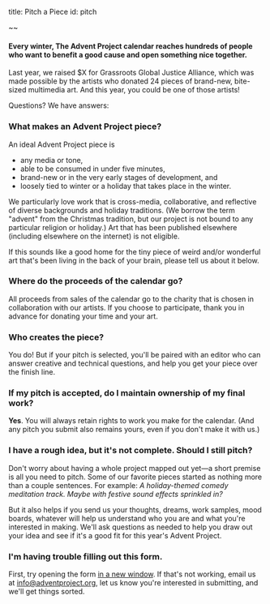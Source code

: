 title: Pitch a Piece
id: pitch

~~

#### Every winter, The Advent Project calendar reaches hundreds of people who want to benefit a good cause and open something nice together.

Last year, we raised $X for Grassroots Global Justice Alliance, which was made possible by the artists who donated 24 pieces of brand-new, bite-sized multimedia art. And this year, you could be one of those artists!

Questions? We have answers:


### What makes an Advent Project piece?

An ideal Advent Project piece is

* any media or tone,
* able to be consumed in under five minutes,
* brand-new or in the very early stages of development, and
* loosely tied to winter or a holiday that takes place in the winter.

We particularly love work that is cross-media, collaborative, and reflective of diverse backgrounds and holiday traditions. (We borrow the term "advent" from the Christmas tradition, but our project is not bound to any particular religion or holiday.) Art that has been published elsewhere (including elsewhere on the internet) is not eligible.

If this sounds like a good home for the tiny piece of weird and/or wonderful art that's been living in the back of your brain, please tell us about it below.


### Where do the proceeds of the calendar go?

All proceeds from sales of the calendar go to the charity that is chosen in collaboration with our artists. If you choose to participate, thank you in advance for donating your time and your art.


### Who creates the piece?

You do! But if your pitch is selected, you'll be paired with an editor who can answer creative and technical questions, and help you get your piece over the finish line.


### If my pitch is accepted, do I maintain ownership of my final work?

**Yes**. You will always retain rights to work you make for the calendar. (And any pitch you submit also remains yours, even if you don't make it with us.)


### I have a rough idea, but it's not complete. Should I still pitch?

Don't worry about having a whole project mapped out yet—a short premise is all you need to pitch. Some of our favorite pieces started as nothing more than a couple sentences. For example: *A holiday-themed comedy meditation track. Maybe with festive sound effects sprinkled in?*

But it also helps if you send us your thoughts, dreams, work samples, mood boards, whatever will help us understand who you are and what you're interested in making. We'll ask questions as needed to help you draw out your idea and see if it's a good fit for this year's Advent Project.


### I'm having trouble filling out this form.

First, try opening the form [in a new window](https://8km48pp3tz9.typeform.com/to/Y9zBC6oz). If that's not working, email us at [info@adventproject.org](mailto:info@adventproject.org), let us know you're interested in submitting, and we'll get things sorted.